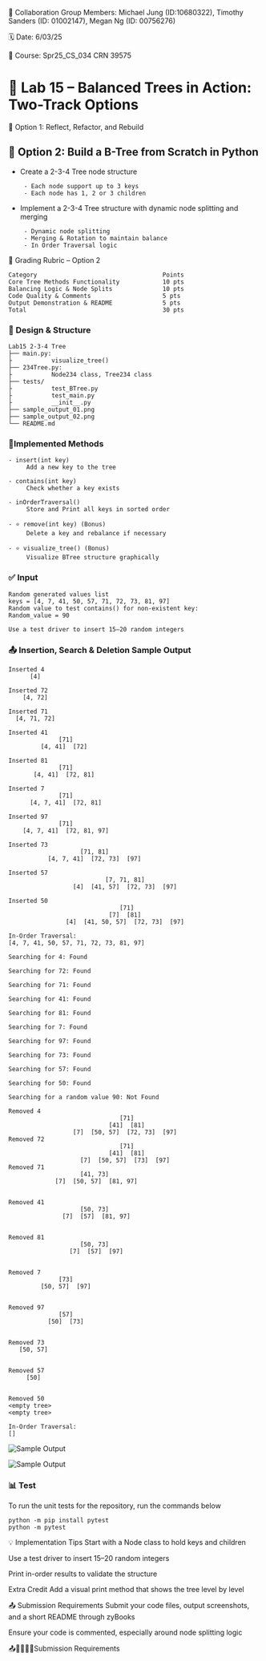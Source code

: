 💬 Collaboration Group Members: Michael Jung (ID:10680322), Timothy Sanders (ID: 01002147), Megan Ng (ID: 00756276)

🗓 Date: 6/03/25

📌 Course: Spr25_CS_034 CRN 39575

# 🌳 Lab 15 – Balanced Trees in Action: Two-Track Options

🔧 Option 1: Reflect, Refactor, and Rebuild

## 🧪 Option 2: Build a B-Tree from Scratch in Python

- Create a 2-3-4 Tree node structure
  
       - Each node support up to 3 keys
       - Each node has 1, 2 or 3 children
- Implement a 2-3-4 Tree structure with dynamic node splitting and merging
  
       - Dynamic node splitting
       - Merging & Rotation to maintain balance
       - In Order Traversal logic


🧾 Grading Rubric – Option 2
```
Category	                               Points
Core Tree Methods Functionality	           10 pts
Balancing Logic & Node Splits	           10 pts
Code Quality & Comments	                   5 pts
Output Demonstration & README	           5 pts
Total	                                   30 pts
```
### 🧠 Design & Structure
```
Lab15 2-3-4 Tree
├── main.py:
├           visualize_tree()
├── 234Tree.py: 
├           Node234 class, Tree234 class
├── tests/
├           test_BTree.py
├           test_main.py
├           __init__.py  
├── sample_output_01.png
├── sample_output_02.png
└── README.md
```
### 🔨Implemented Methods
```
- insert(int key)
     Add a new key to the tree

- contains(int key)
     Check whether a key exists

- inOrderTraversal()
     Store and Print all keys in sorted order

- ⭐ remove(int key) (Bonus)
     Delete a key and rebalance if necessary

- ⭐ visualize_tree() (Bonus)
     Visualize BTree structure graphically
```
### ✅ Input
```
Random generated values list
keys = [4, 7, 41, 50, 57, 71, 72, 73, 81, 97]
Random value to test contains() for non-existent key:
Random_value = 90
```
```
Use a test driver to insert 15–20 random integers
```

### 📤 Insertion, Search & Deletion Sample Output
```
Inserted 4
      [4]

Inserted 72
    [4, 72]

Inserted 71
  [4, 71, 72]

Inserted 41
              [71]
         [4, 41]  [72]

Inserted 81
              [71]
       [4, 41]  [72, 81]

Inserted 7
              [71]
      [4, 7, 41]  [72, 81]

Inserted 97
              [71]
    [4, 7, 41]  [72, 81, 97]

Inserted 73
                    [71, 81]
           [4, 7, 41]  [72, 73]  [97]

Inserted 57
                           [7, 71, 81]
                  [4]  [41, 57]  [72, 73]  [97]

Inserted 50
                               [71]
                            [7]  [81]
                [4]  [41, 50, 57]  [72, 73]  [97]

In-Order Traversal:
[4, 7, 41, 50, 57, 71, 72, 73, 81, 97]

Searching for 4: Found

Searching for 72: Found

Searching for 71: Found

Searching for 41: Found

Searching for 81: Found

Searching for 7: Found

Searching for 97: Found

Searching for 73: Found

Searching for 57: Found

Searching for 50: Found

Searching for a random value 90: Not Found

Removed 4
                               [71]
                            [41]  [81]
                  [7]  [50, 57]  [72, 73]  [97]
Removed 72
                               [71]
                            [41]  [81]
                    [7]  [50, 57]  [73]  [97]
Removed 71
                    [41, 73]
             [7]  [50, 57]  [81, 97]


Removed 41
                    [50, 73]
               [7]  [57]  [81, 97]


Removed 81
                    [50, 73]
                 [7]  [57]  [97]


Removed 7
              [73]
         [50, 57]  [97]


Removed 97
              [57]
           [50]  [73]


Removed 73
   [50, 57]


Removed 57
     [50]


Removed 50
<empty tree>
<empty tree>

In-Order Traversal:
[]
```
![Sample Output](sample_output_01.png)

![Sample Output](sample_output_02.png)

### 📊 Test
To run the unit tests for the repository, run the commands below
```
python -m pip install pytest
python -m pytest
```

💡 Implementation Tips
Start with a Node class to hold keys and children

Use a test driver to insert 15–20 random integers

Print in-order results to validate the structure

 Extra Credit
Add a visual print method that shows the tree level by level

📤 Submission Requirements
Submit your code files, output screenshots, and a short README through zyBooks

Ensure your code is commented, especially around node splitting logic

📤🧾✅✅✅Submission Requirements


